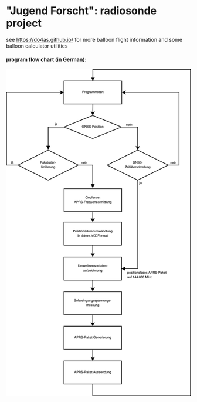 # "Jugend Forscht": radiosonde project

see https://do4as.github.io/ for more balloon flight information and some balloon calculator utilities

#### program flow chart (in German):

![](program_flow_chart_(in_German).svg)